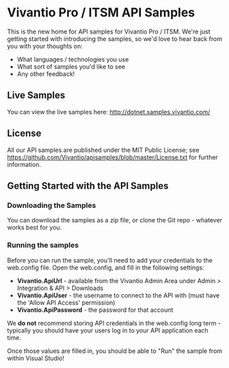 # Vivantio Pro / ITSM API Samples
This is the new home for API samples for Vivantio Pro / ITSM. We're just getting started with introducing the samples, so we'd love to hear back from you with your thoughts on:
* What languages / technologies you use
* What sort of samples you'd like to see
* Any other feedback!

## Live Samples
You can view the live samples here:
http://dotnet.samples.vivantio.com/

## License
All our API samples are published under the MIT Public License; see https://github.com/Vivantio/apisamples/blob/master/License.txt for further information.

## Getting Started with the API Samples
### Downloading the Samples
You can download the samples as a zip file, or clone the Git repo - whatever works best for you.

### Running the samples
Before you can run the sample, you'll need to add your credentials to the web.config file. Open the web.config, and fill in the following settings:

* **Vivantio.ApiUrl** - available from the Vivantio Admin Area under Admin > Integration & API > Downloads
* **Vivantio.ApiUser** - the username to connect to the API with (must have the 'Allow API Access' permission)
* **Vivantio.ApiPassword** - the password for that account

We **do not** recommend storing API credentials in the web.config long term - typically you should have your users log in to your API application each time.

Once those values are filled in, you should be able to "Run" the sample from within Visual Studio!
